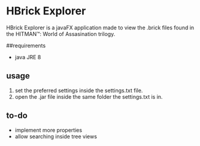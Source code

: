 # HBrick Explorer

HBrick Explorer is a javaFX application made to view the .brick files found in the HITMAN™: World of Assasination trilogy.

##requirements
- java JRE 8


## usage
1. set the preferred settings inside the settings.txt file.
2. open the .jar file inside the same folder the settings.txt is in.

## to-do
- implement more properties
- allow searching inside tree views
